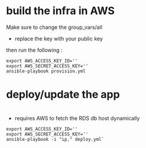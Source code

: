 #
# build the infra in AWS

Make sure to change the group_vars/all
- replace the key with your public key

then run the following :

```
export AWS_ACCESS_KEY_ID=''
export AWS_SECRET_ACCESS_KEY=''
ansible-playbook provision.yml
```

#
# deploy/update the app
# 

* requires AWS to fetch the RDS db host dynamically

```
export AWS_ACCESS_KEY_ID=''
export AWS_SECRET_ACCESS_KEY=''
ansible-playbook -i "ip," deploy.yml`
```
